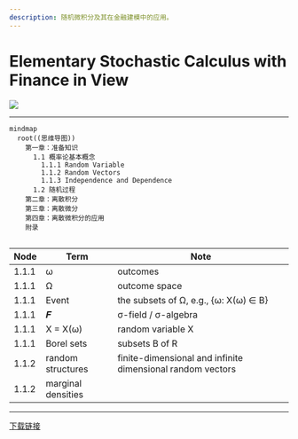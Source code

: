 ```yaml
---
description: 随机微积分及其在金融建模中的应用。
---
```


# Elementary Stochastic Calculus with Finance in View

![](https://www.worldscientific.com/action/showCoverImage?doi=10.1142/3856)

***

```mermaid
mindmap
  root((思维导图))
    第一章：准备知识 
      1.1 概率论基本概念
        1.1.1 Random Variable
        1.1.2 Random Vectors    
        1.1.3 Independence and Dependence
      1.2 随机过程
    第二章：离散积分
    第三章：离散微分
    第四章：离散微积分的应用
    附录
 
```

| Node  | Term                | Note                                                       |
|-------|---------------------|------------------------------------------------------------|
| 1.1.1 | ω                   | outcomes                                                   |
| 1.1.1 | Ω                   | outcome space                                              |
| 1.1.1 | Event               | the subsets of Ω, e.g., {ω: X(ω) ∈ B}                      |
| 1.1.1 | 𝑭                  | σ-field / σ-algebra                                        |
| 1.1.1 | X = X(ω)            | random variable X                                          |
| 1.1.1 | Borel sets          | subsets B of R                                             |
| 1.1.2 | random structures   | finite-dimensional and infinite dimensional random vectors |
| 1.1.2 | marginal densities  |                                                            |


***

[下载链接](https://pan.baidu.com/s/17U9lB)
